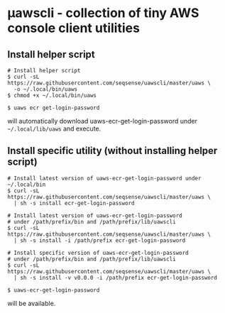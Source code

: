 # µawscli - collection of tiny AWS console client utilities

## Install helper script
```shell
# Install helper script
$ curl -sL https://raw.githubusercontent.com/seqsense/uawscli/master/uaws \
  -o ~/.local/bin/uaws
$ chmod +x ~/.local/bin/uaws
```

```shell
$ uaws ecr get-login-password
```
will automatically download uaws-ecr-get-login-password under `~/.local/lib/uaws` and execute.

## Install specific utility (without installing helper script)
```shell
# Install latest version of uaws-ecr-get-login-password under ~/.local/bin
$ curl -sL https://raw.githubusercontent.com/seqsense/uawscli/master/uaws \
  | sh -s install ecr-get-login-password

# Install latest version of uaws-ecr-get-login-password
# under /path/prefix/bin and /path/prefix/lib/uawscli
$ curl -sL https://raw.githubusercontent.com/seqsense/uawscli/master/uaws \
  | sh -s install -i /path/prefix ecr-get-login-password

# Install specific version of uaws-ecr-get-login-password
# under /path/prefix/bin and /path/prefix/lib/uawscli
$ curl -sL https://raw.githubusercontent.com/seqsense/uawscli/master/uaws \
  | sh -s install -v v0.0.0 -i /path/prefix ecr-get-login-password
```

```shell
$ uaws-ecr-get-login-password
```
will be available.

